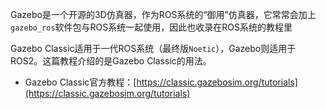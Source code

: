 Gazebo是一个开源的3D仿真器，作为ROS系统的“御用”仿真器，它常常会加上`gazebo_ros`软件包与ROS系统一起使用，因此也收录在ROS系统的教程里

Gazebo Classic适用于一代ROS系统（最终版`Noetic`），Gazebo则适用于ROS2。这篇教程介绍的是Gazebo Classic的用法。

+ Gazebo Classic官方教程：[https://classic.gazebosim.org/tutorials](https://classic.gazebosim.org/tutorials)